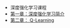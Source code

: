 
- 深度强化学习课程
- [第一章：深度强化学习简介](deep-rl-class/chapter1.md)
- [第二章： Q-Learning ](deep-rl-class/chapter2.md)
